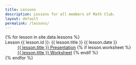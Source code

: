```yaml
---
title: Lessons
description: Lessons for all members of Math Club.
layout: default
permalink: /lessons/
---
```


<div>
	{% for lesson in site.data.lessons %}
		<dt>Lesson {{ lesson.id }}: {{ lesson.title }} {{ lesson.date }}</dt>
		<dd>
			<a href="{{ lesson.presentation }}">{{ lesson.title }} Presentation</a>
			{% if lesson.worksheet %}
				<br>
				<a href="{{ lesson.worksheet }}">{{ lesson.title }} Worksheet</a>
			{% endif %}
		</dd>
	{% endfor %}
</div>

